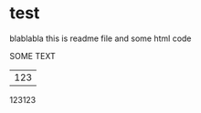 # test
blablabla
this is readme file and some html code

<p> SOME TEXT </p>
<table>
<tr><td>123</td></tr>
</table>
123123


